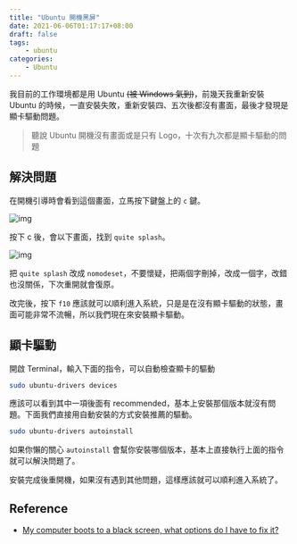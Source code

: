 ```yaml
---
title: "Ubuntu 開機黑屏"
date: 2021-06-06T01:17:17+08:00
draft: false
tags:
    - ubuntu
categories:
    - Ubuntu
---
```


我目前的工作環境都是用 Ubuntu ~~(被 Windows 氣到)~~，前幾天我重新安裝 Ubuntu 的時候，一直安裝失敗，重新安裝四、五次後都沒有畫面，最後才發現是顯卡驅動問題。

> 聽說 Ubuntu 開機沒有畫面或是只有 Logo，十次有九次都是顯卡驅動的問題

<!--more-->

## 解決問題

在開機引導時會看到這個畫面，立馬按下鍵盤上的 `c` 鍵。

![img](https://i.stack.imgur.com/8RYuZ.png)

按下 c 後，會以下畫面，找到 `quite splash`。

![img](https://i.stack.imgur.com/0Cfhc.png)

把 `quite splash` 改成 `nomodeset`，不要懷疑，把兩個字刪掉，改成一個字，改錯也沒關係，下次重開就會復原。

改完後，按下 `f10` 應該就可以順利進入系統，只是是在沒有顯卡驅動的狀態，畫面可能非常不流暢，所以我們現在來安裝顯卡驅動。

## 顯卡驅動

開啟 Terminal，輸入下面的指令，可以自動檢查顯卡的驅動

```bash
sudo ubuntu-drivers devices
```

應該可以看到其中一項後面有 recommended，基本上安裝那個版本就沒有問題。下面我們直接用自動安裝的方式安裝推薦的驅動。

```bash
sudo ubuntu-drivers autoinstall
```

如果你懶的關心 `autoinstall` 會幫你安裝哪個版本，基本上直接執行上面的指令就可以解決問題了。

安裝完成後重開機，如果沒有遇到其他問題，這樣應該就可以順利進入系統了。

## Reference

* [My computer boots to a black screen, what options do I have to fix it?](https://askubuntu.com/questions/162075/my-computer-boots-to-a-black-screen-what-options-do-i-have-to-fix-it)
